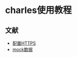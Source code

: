 # charles使用教程

## 文献
- [配置HTTPS](https://www.jianshu.com/p/5539599c7a25)
- [mock数据](https://blog.csdn.net/qq_39208536/article/details/83309467)
